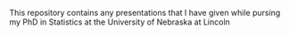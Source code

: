 This repository contains any presentations that I have given while pursing my PhD in Statistics at the University of Nebraska at Lincoln